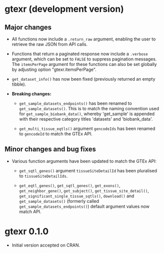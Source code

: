 # gtexr (development version)

## Major changes

* All functions now include a `.return_raw` argument, enabling the user to retrieve
the raw JSON from API calls.

* Functions that return a paginated response now include a `.verbose` argument,
which can be set to `FALSE` to suppress pagination messages. The `itemsPerPage`
argument for these functions can also be set globally by adjusting option
"gtexr.itemsPerPage".

* `get_dataset_info()` has now been fixed (previously returned an empty tibble).

* **Breaking changes:** 

  - `get_sample_datasets_endpoints()` has been renamed to
  `get_sample_datasets()`. This is to match the naming convention used for 
  `get_sample_biobank_data()`, whereby 'get_sample' is appended with 
  their respective category titles 'datasets' and 'biobank_data'.

  - `get_multi_tissue_eqtls()` argument `gencodeIds` has been renamed to
  `gencodeId` to match the GTEx API.

## Minor changes and bug fixes

* Various function arguments have been updated to match the GTEx API:

  - `get_sqtl_genes()` argument `tissueSiteDetailId` has been pluralised to 
  `tissueSiteDetailIds`.
  
  - `get_eqtl_genes()`, `get_sqtl_genes()`, `get_exons()`, `get_neighbor_gene()`, `get_subject()`, `get_tissue_site_detail()`, `get_significant_single_tissue_sqtls()`, `download()` and `get_sample_datasets()` (formerly
  called `get_sample_datasets_endpoints()`) default argument values now match API.

# gtexr 0.1.0

* Initial version accepted on CRAN.
